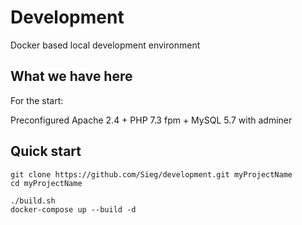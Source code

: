 # Development

Docker based local development environment 

## What we have here

For the start:

Preconfigured Apache 2.4 + PHP 7.3 fpm + MySQL 5.7 with adminer

## Quick start

```
git clone https://github.com/Sieg/development.git myProjectName
cd myProjectName

./build.sh
docker-compose up --build -d
```
